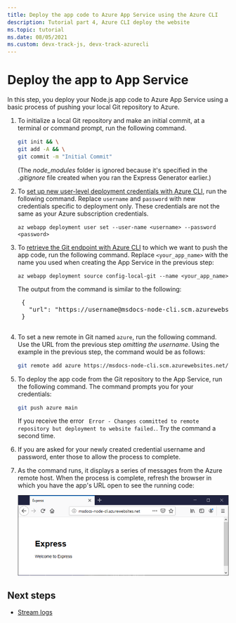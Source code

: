 ```yaml
---
title: Deploy the app code to Azure App Service using the Azure CLI
description: Tutorial part 4, Azure CLI deploy the website
ms.topic: tutorial
ms.date: 08/05/2021
ms.custom: devx-track-js, devx-track-azurecli
---
```


# Deploy the app to App Service

In this step, you deploy your Node.js app code to Azure App Service using a basic process of pushing your local Git repository to Azure.

1. To initialize a local Git repository and make an initial commit, at a terminal or command prompt, run the following command. 

    ```bash
    git init && \
    git add -A && \
    git commit -m "Initial Commit"
    ```

    (The *node_modules* folder is ignored because it's specified in the *.gitignore* file created when you ran the Express Generator earlier.)

1. To [set up new user-level deployment credentials with Azure CLI](/azure/app-service/deploy-configure-credentials), run the following command. Replace `username` and `password` with new credentials specific to deployment only. These credentials are not the same as your Azure subscription credentials. 

    ```azurecli
    az webapp deployment user set --user-name <username> --password <password>
    ```

1. To [retrieve the Git endpoint with Azure CLI](/cli/azure/webapp/deployment/source) to which we want to push the app code, run the following command. Replace `<your_app_name>` with the name you used when creating the App Service in the previous step:

    ```azurecli
    az webapp deployment source config-local-git --name <your_app_name>
    ```

    The output from the command is similar to the following:

    <pre>
    {
      "url": "https://username@msdocs-node-cli.scm.azurewebsites.net/msdocs-node-cli.git"
    }
    </pre>

1. To set a new remote in Git named `azure`, run the following command. Use the URL from the previous step *omitting the username*. Using the example in the previous step, the command would be as follows:

    ```bash
    git remote add azure https://msdocs-node-cli.scm.azurewebsites.net/msdocs-node-cli.git
    ```

1. To deploy the app code from the Git repository to the App Service, run the following command. The command prompts you for your credentials:

    ```bash
    git push azure main
    ```

    If you receive the error ` Error - Changes committed to remote repository but deployment to website failed.`. Try the command a second time. 

1. If you are asked for your newly created credential username and password, enter those to allow the process to complete. 

1. As the command runs, it displays a series of messages from the Azure remote host. When the process is complete, refresh the browser in which you have the app's URL open to see the running code:

    ![App code running on Azure](../../media/azure-cli/remote-app.png)

## Next steps

* [Stream logs](tutorial-vscode-azure-cli-node-05.md)
